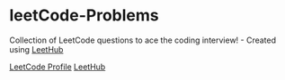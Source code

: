 # leetCode-Problems
Collection of LeetCode questions to ace the coding interview! - Created using [LeetHub](https://github.com/QasimWani/LeetHub)


 [LeetCode Profile](https://leetcode.com/momenaboalmaged29/)
 [LeetHub](https://github.com/QasimWani/LeetHub)
